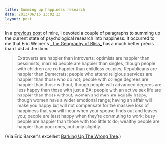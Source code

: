 ```yaml
---
title: Summing up happiness research
date: 2013/06/15 13:02:13
layout: post
---
```


In a [previous post](http://henrystanley.com/2011/03/16/ambitious-psychology/) of mine, I devoted a couple of paragraphs to summing up the current state of psychological research into happiness. It occurred to me that Eric Weiner's _[The Geography of Bliss_](http://www.amazon.com/gp/product/044669889X) has a much better précis than I did at the time:

> Extroverts are happier than introverts; optimists are happier than pessimists; married people are happier than singles, though people with children are no happier than childless couples; Republicans are happier than Democrats; people who attend religious services are happier than those who do not; people with college degrees are happier than those without, though people with advanced degrees are less happy than those with just a BA; people with an active sex life are happier than those without; women and men are equally happy, though women have a wider emotional range; having an affair will make you happy but will not compensate for the massive loss of happiness that you will incur when your spouse finds out and leaves you; people are least happy when they’re commuting to work; busy people are happier than those with too little to do; wealthy people are happier than poor ones, but only slightly.

(Via Eric Barker's excellent [Barking Up The Wrong Tree](http://www.bakadesuyo.com/2013/06/unhappiest-place/#ixzz2WHzeJLKZ).)
